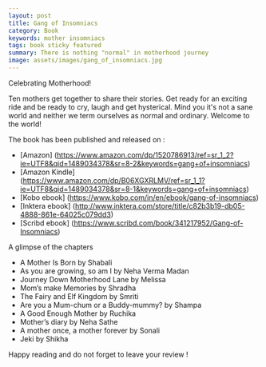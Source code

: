 ```yaml
---
layout: post
title: Gang of Insomniacs
category: Book
keywords: mother insomniacs
tags: book sticky featured
summary: There is nothing "normal" in motherhood journey
image: assets/images/gang_of_insomniacs.jpg
---
```


Celebrating Motherhood! 

Ten mothers get together to share their stories. Get ready for an exciting ride and be ready to cry, laugh and get hysterical. Mind you it's not a sane world and neither we term ourselves as normal and ordinary. Welcome to the world!

The book has been published and released on :

* [Amazon] (https://www.amazon.com/dp/1520786913/ref=sr_1_2?ie=UTF8&qid=1489034378&sr=8-2&keywords=gang+of+insomniacs)
* [Amazon Kindle] (https://www.amazon.com/dp/B06XGXRLMV/ref=sr_1_1?ie=UTF8&qid=1489034378&sr=8-1&keywords=gang+of+insomniacs)
* [Kobo ebook] (https://www.kobo.com/in/en/ebook/gang-of-insomniacs)
* [Inktera ebook] (http://www.inktera.com/store/title/c82b3b19-db05-4888-861e-64025c079dd3)
* [Scribd ebook] (https://www.scribd.com/book/341217952/Gang-of-Insomniacs)

A glimpse of the chapters

* A Mother Is Born by Shabali
* As you are growing, so am I by Neha Verma Madan
* Journey Down Motherhood Lane by Melissa
* Mom’s make Memories by Shradha
* The Fairy and Elf Kingdom by Smriti
* Are you a Mum-chum or a Buddy-mummy? by Shampa
* A Good Enough Mother by Ruchika
* Mother’s diary by Neha Sathe
* A mother once, a mother forever by Sonali
* Jeki by Shikha

Happy reading and do not forget to leave your review !
